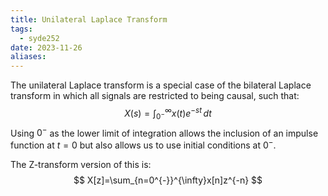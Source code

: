 ```yaml
---
title: Unilateral Laplace Transform
tags:
  - syde252
date: 2023-11-26
aliases:
---
```

The unilateral Laplace transform is a special case of the bilateral Laplace transform in which all signals are restricted to being causal, such that:
$$
	X(s)=\int_{0^{-}}^{\infty}x(t)e^{-st}  \, dt 
$$
Using $0^{-}$ as the lower limit of integration allows the inclusion of an impulse function at $t=0$ but also allows us to use initial conditions at $0^{-}$.

The Z-transform version of this is:
$$
X[z]=\sum_{n=0^{-}}^{\infty}x[n]z^{-n}
$$

